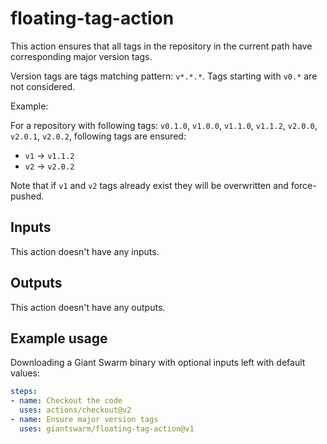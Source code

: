 # floating-tag-action

This action ensures that all tags in the repository in the current path have
corresponding major version tags.

Version tags are tags matching pattern: `v*.*.*`. Tags starting with `v0.*` are
not considered.

Example:

For a repository with following tags: `v0.1.0`, `v1.0.0`, `v1.1.0`, `v1.1.2`,
`v2.0.0`, `v2.0.1`, `v2.0.2`, following tags are ensured:

- `v1` -> `v1.1.2`
- `v2` -> `v2.0.2`

Note that if `v1` and `v2` tags already exist they will be overwritten and
force-pushed.

## Inputs

This action doesn't have any inputs.

## Outputs

This action doesn't have any outputs.

## Example usage

Downloading a Giant Swarm binary with optional inputs left with default values:

```yaml
steps:
- name: Checkout the code
  uses: actions/checkout@v2
- name: Ensure major version tags
  uses: giantswarm/floating-tag-action@v1
```
